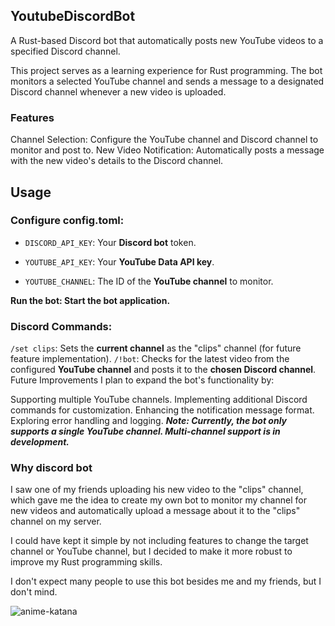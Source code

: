 ## YoutubeDiscordBot
A Rust-based Discord bot that automatically posts new YouTube videos to a specified Discord channel.

This project serves as a learning experience for Rust programming. The bot monitors a selected YouTube channel and sends a message to a designated Discord channel whenever a new video is uploaded.

### Features

Channel Selection: Configure the YouTube channel and Discord channel to monitor and post to.
New Video Notification: Automatically posts a message with the new video's details to the Discord channel.
## Usage
### Configure config.toml:

* ```DISCORD_API_KEY```: Your **Discord bot** token.

* ```YOUTUBE_API_KEY```: Your **YouTube Data API key**.

* ```YOUTUBE_CHANNEL```: The ID of the **YouTube channel** to monitor.

**Run the bot: Start the bot application.**

### Discord Commands:

```/set clips```: Sets the **current channel** as the "clips" channel (for future feature implementation).
```/!bot```: Checks for the latest video from the configured **YouTube channel** and posts it to the **chosen Discord channel**.
Future Improvements
I plan to expand the bot's functionality by:

Supporting multiple YouTube channels.
Implementing additional Discord commands for customization.
Enhancing the notification message format.
Exploring error handling and logging.
***Note: Currently, the bot only supports a single YouTube channel. Multi-channel support is in development.***

### Why discord bot
I saw one of my friends uploading his new video to the "clips" channel,
which gave me the idea to create my own bot to monitor my channel
for new videos and automatically upload a message about it to the "clips" channel on my server.

I could have kept it simple by not including features to change the target channel or YouTube channel,
but I decided to make it more robust to improve my Rust programming skills.

I don't expect many people to use this bot besides me and my friends, but I don't mind.



![anime-katana](https://github.com/user-attachments/assets/8c116ace-48d8-4cf5-86bb-38e42acf0e86)




